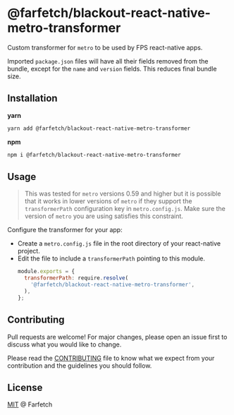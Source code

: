 # @farfetch/blackout-react-native-metro-transformer

Custom transformer for `metro` to be used by FPS react-native apps.

Imported `package.json` files will have all their fields removed from the bundle, except for the `name` and `version` fields. This reduces final bundle size.

## Installation

**yarn**

```sh
yarn add @farfetch/blackout-react-native-metro-transformer
```

**npm**

```sh
npm i @farfetch/blackout-react-native-metro-transformer
```

## Usage

> This was tested for `metro` versions 0.59 and higher but it is possible that it works in lower versions of `metro` if they support the `transformerPath` configuration key in `metro.config.js`.
> Make sure the version of `metro` you are using satisfies this constraint.

Configure the transformer for your app:

- Create a `metro.config.js` file in the root directory of your react-native project.
- Edit the file to include a `transformerPath` pointing to this module.
  ```js
  module.exports = {
    transformerPath: require.resolve(
      '@farfetch/blackout-react-native-metro-transformer',
    ),
  };
  ```

## Contributing

Pull requests are welcome! For major changes, please open an issue first to discuss what you would like to change.

Please read the [CONTRIBUTING](../../CONTRIBUTING) file to know what we expect from your contribution and the guidelines you should follow.

## License

[MIT](../../LICENSE) @ Farfetch
